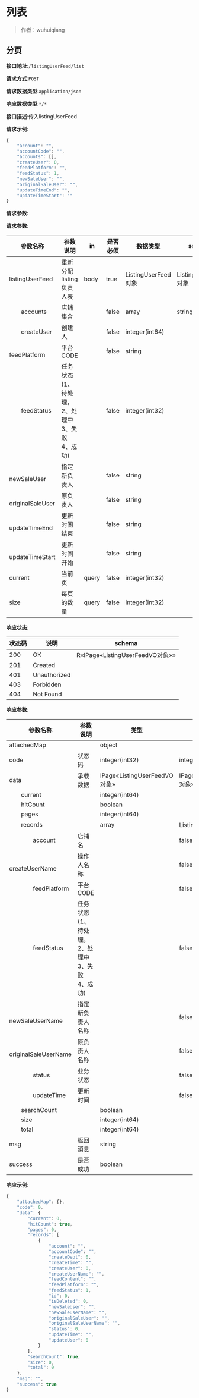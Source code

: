 # 列表

> 作者：wuhuiqiang

## 分页


**接口地址**:`/listingUserFeed/list`


**请求方式**:`POST`


**请求数据类型**:`application/json`


**响应数据类型**:`*/*`


**接口描述**:传入listingUserFeed


**请求示例**:


```javascript
{
	"account": "",
	"accountCode": "",
	"accounts": [],
	"createUser": 0,
	"feedPlatform": "",
	"feedStatus": 1,
	"newSaleUser": "",
	"originalSaleUser": "",
	"updateTimeEnd": "",
	"updateTimeStart": ""
}
```


**请求参数**:


**请求参数**:


| 参数名称 | 参数说明 | in    | 是否必须 | 数据类型 | schema |
| -------- | -------- | ----- | -------- | -------- | ------ |
|listingUserFeed|重新分配listing负责人表|body|true|ListingUserFeed对象|ListingUserFeed对象|
|&emsp;&emsp;accounts|店铺集合||false|array|string|
|&emsp;&emsp;createUser|创建人||false|integer(int64)||
|&emsp;&emsp;feedPlatform|平台CODE||false|string||
|&emsp;&emsp;feedStatus|任务状态(1、待处理，2、处理中 3、失败 4、成功)||false|integer(int32)||
|&emsp;&emsp;newSaleUser|指定新负责人||false|string||
|&emsp;&emsp;originalSaleUser|原负责人||false|string||
|&emsp;&emsp;updateTimeEnd|更新时间结束||false|string||
|&emsp;&emsp;updateTimeStart|更新时间开始||false|string||
|current|当前页|query|false|integer(int32)||
|size|每页的数量|query|false|integer(int32)||


**响应状态**:


| 状态码 | 说明 | schema |
| -------- | -------- | ----- | 
|200|OK|R«IPage«ListingUserFeedVO对象»»|
|201|Created||
|401|Unauthorized||
|403|Forbidden||
|404|Not Found||


**响应参数**:


| 参数名称 | 参数说明 | 类型 | schema |
| -------- | -------- | ----- |----- | 
|attachedMap||object||
|code|状态码|integer(int32)|integer(int32)|
|data|承载数据|IPage«ListingUserFeedVO对象»|IPage«ListingUserFeedVO对象»|
|&emsp;&emsp;current||integer(int64)||
|&emsp;&emsp;hitCount||boolean||
|&emsp;&emsp;pages||integer(int64)||
|&emsp;&emsp;records||array|ListingUserFeedVO对象|
|&emsp;&emsp;&emsp;&emsp;account|店铺名||false|string||
|&emsp;&emsp;&emsp;&emsp;createUserName|操作人名称||false|string||
|&emsp;&emsp;&emsp;&emsp;feedPlatform|平台CODE||false|string||
|&emsp;&emsp;&emsp;&emsp;feedStatus|任务状态(1、待处理，2、处理中 3、失败 4、成功)||false|integer(int32)||
|&emsp;&emsp;&emsp;&emsp;newSaleUserName|指定新负责人名称||false|string||
|&emsp;&emsp;&emsp;&emsp;originalSaleUserName|原负责人名称||false|string||
|&emsp;&emsp;&emsp;&emsp;status|业务状态||false|integer(int32)||
|&emsp;&emsp;&emsp;&emsp;updateTime|更新时间||false|string(date-time)||
|&emsp;&emsp;searchCount||boolean||
|&emsp;&emsp;size||integer(int64)||
|&emsp;&emsp;total||integer(int64)||
|msg|返回消息|string||
|success|是否成功|boolean||


**响应示例**:
```javascript
{
	"attachedMap": {},
	"code": 0,
	"data": {
		"current": 0,
		"hitCount": true,
		"pages": 0,
		"records": [
			{
				"account": "",
				"accountCode": "",
				"createDept": 0,
				"createTime": "",
				"createUser": 0,
				"createUserName": "",
				"feedContent": "",
				"feedPlatform": "",
				"feedStatus": 1,
				"id": 0,
				"isDeleted": 0,
				"newSaleUser": "",
				"newSaleUserName": "",
				"originalSaleUser": "",
				"originalSaleUserName": "",
				"status": 0,
				"updateTime": "",
				"updateUser": 0
			}
		],
		"searchCount": true,
		"size": 0,
		"total": 0
	},
	"msg": "",
	"success": true
}
```